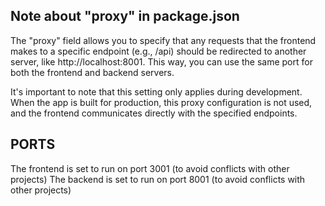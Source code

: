 ## Note about "proxy" in package.json
 The "proxy" field allows you to specify that any requests that the frontend makes to a specific endpoint (e.g., /api) should be redirected to another server, like http://localhost:8001. This way, you can use the same port for both the frontend and backend servers.

 It's important to note that this setting only applies during development. When the app is built for production, this proxy configuration is not used, and the frontend communicates directly with the specified endpoints.

 ## PORTS
 The frontend is set to run on port 3001 (to avoid conflicts with other projects)
 The backend is set to run on port 8001 (to avoid conflicts with other projects)